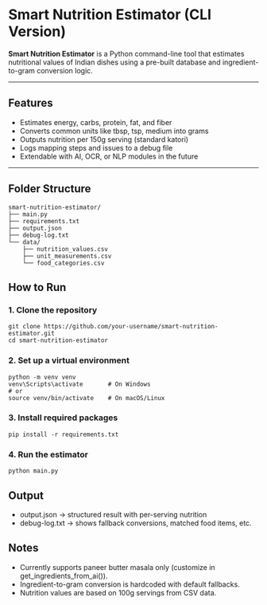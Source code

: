 # Smart Nutrition Estimator (CLI Version)

**Smart Nutrition Estimator** is a Python command-line tool that estimates nutritional values of Indian dishes using a pre-built database and ingredient-to-gram conversion logic.

---

## Features

- Estimates energy, carbs, protein, fat, and fiber
- Converts common units like tbsp, tsp, medium into grams
- Outputs nutrition per 150g serving (standard katori)
- Logs mapping steps and issues to a debug file
- Extendable with AI, OCR, or NLP modules in the future

---

## Folder Structure
```
smart-nutrition-estimator/
├── main.py 
├── requirements.txt 
├── output.json  
├── debug-log.txt
└── data/
    ├── nutrition_values.csv
    ├── unit_measurements.csv
    └── food_categories.csv
```

## How to Run

### 1. Clone the repository
```
git clone https://github.com/your-username/smart-nutrition-estimator.git
cd smart-nutrition-estimator
```
### 2. Set up a virtual environment

```
python -m venv venv
venv\Scripts\activate       # On Windows
# or
source venv/bin/activate    # On macOS/Linux
```
### 3. Install required packages
```
pip install -r requirements.txt
```
### 4. Run the estimator
```
python main.py
```

## Output
- output.json → structured result with per-serving nutrition
- debug-log.txt → shows fallback conversions, matched food items, etc.

## Notes
- Currently supports paneer butter masala only (customize in get_ingredients_from_ai()).
- Ingredient-to-gram conversion is hardcoded with default fallbacks.
- Nutrition values are based on 100g servings from CSV data.

